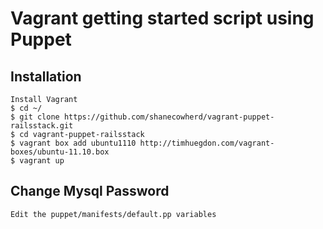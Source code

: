 # Vagrant getting started script using Puppet

## Installation

    Install Vagrant
    $ cd ~/
    $ git clone https://github.com/shanecowherd/vagrant-puppet-railsstack.git
    $ cd vagrant-puppet-railsstack
    $ vagrant box add ubuntu1110 http://timhuegdon.com/vagrant-boxes/ubuntu-11.10.box
    $ vagrant up
    
## Change Mysql Password

    Edit the puppet/manifests/default.pp variables

